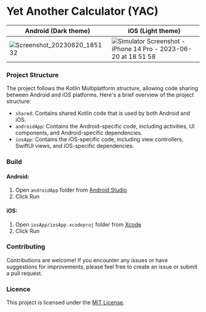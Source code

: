 # Yet Another Calculator (YAC)

| Android (Dark theme) | iOS (Light theme) |
| ----------- | ----------- |
| ![Screenshot_20230620_185132](https://github.com/vladleesi/yet-another-calculator/assets/30999008/56b6ffcb-23b6-4478-9799-129c4c365512) | ![Simulator Screenshot - iPhone 14 Pro - 2023-06-20 at 18 51 58](https://github.com/vladleesi/yet-another-calculator/assets/30999008/779103cb-33db-49ce-a041-33ef7c594b3f) |

### Project Structure
The project follows the Kotlin Multiplatform structure, allowing code sharing between Android and iOS platforms. Here's a brief overview of the project structure:

- `shared`: Contains shared Kotlin code that is used by both Android and iOS.
- `androidApp`: Contains the Android-specific code, including activities, UI components, and Android-specific dependencies.
- `iosApp`: Contains the iOS-specific code, including view controllers, SwiftUI views, and iOS-specific dependencies.

### Build
#### Android:
1. Open `androidApp` folder from [Android Studio](https://developer.android.com/studio)
2. Click Run

#### iOS:
1. Open `iosApp/iosApp.xcodeproj` folder from [Xcode](https://developer.apple.com/xcode/resources/)
2. Click Run

### Contributing
Contributions are welcome! If you encounter any issues or have suggestions for improvements, please feel free to create an issue or submit a pull request.

### Licence
This project is licensed under the [MIT License](LICENSE).

